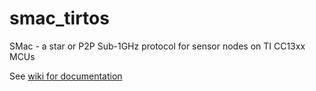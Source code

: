 # smac_tirtos
SMac - a star or P2P Sub-1GHz protocol for sensor nodes on TI CC13xx MCUs

See [wiki for documentation](wiki/)
